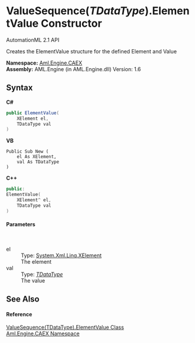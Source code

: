 # ValueSequence(*TDataType*).ElementValue Constructor 
AutomationML 2.1 API 

Creates the ElementValue structure for the defined Element and Value

**Namespace:**&nbsp;<a href="N_Aml_Engine_CAEX">Aml.Engine.CAEX</a><br />**Assembly:**&nbsp;AML.Engine (in AML.Engine.dll) Version: 1.6

## Syntax

**C#**<br />
``` C#
public ElementValue(
	XElement el,
	TDataType val
)
```

**VB**<br />
``` VB
Public Sub New ( 
	el As XElement,
	val As TDataType
)
```

**C++**<br />
``` C++
public:
ElementValue(
	XElement^ el, 
	TDataType val
)
```


#### Parameters
&nbsp;<dl><dt>el</dt><dd>Type: <a href="https://docs.microsoft.com/dotnet/api/system.xml.linq.xelement" target="_parent" rel="noopener noreferrer">System.Xml.Linq.XElement</a><br />The element</dd><dt>val</dt><dd>Type: <a href="T_Aml_Engine_CAEX_ValueSequence_1">*TDataType*</a><br />The value</dd></dl>

## See Also


#### Reference
<a href="T_Aml_Engine_CAEX_ValueSequence_1_ElementValue">ValueSequence(TDataType).ElementValue Class</a><br /><a href="N_Aml_Engine_CAEX">Aml.Engine.CAEX Namespace</a><br />